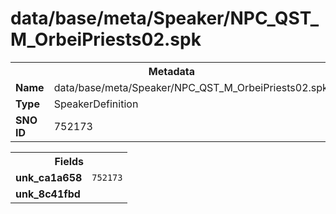 <h1>data/base/meta/Speaker/NPC_QST_M_OrbeiPriests02.spk</h1><table><tr><th colspan="100%">Metadata</th></tr><tr><td><b>Name</b></td><td>data/base/meta/Speaker/NPC_QST_M_OrbeiPriests02.spk</td></tr><tr><td><b>Type</b></td><td>SpeakerDefinition</td></tr><tr><td><b>SNO ID</b></td><td>752173</td></tr></table>

<table><tr><th colspan="100%">Fields</th></tr><tr><td><b>unk_ca1a658</b></td><td><code>752173</code></td></tr><tr><td><b>unk_8c41fbd</b></td><td></td></tr></table>

